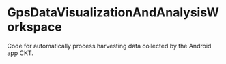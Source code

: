 # GpsDataVisualizationAndAnalysisWorkspace
Code for automatically process harvesting data collected by the Android app CKT.
